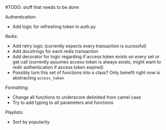 

#TODO:
stuff that needs to be done


Authentication:
- Add logic for refreshing token in auth.py

Redis:
- Add retry logic (currently expects every transaction is sucessful)
- Add docstrings for each redis transaction
- Add decorator for logic regarding if access token exists on every set or get call 
(currently assumes access token is always exists, might want to redir authentication if access token
expired)
- Possibly turn this set of functions into a class? Only benefit right now is abstracting `access_token`

Formatting:
- Change all functions to underscore delimited from camel case
- Try to add typing to all parameters and functions

Playlists:
- Sort by popularity